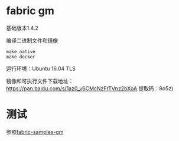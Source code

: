# fabric gm

基础版本1.4.2

编译二进制文件和镜像

    make native
    make docker 

运行环境：Ubuntu 16.04 TLS

镜像和可执行文件下载地址：https://pan.baidu.com/s/1az0_v6CMcNzFrTVnz2bXoA 提取码：8o5z)

# 测试

参照[fabric-samples-gm](https://github.com/Z14010040/fabric-samples-gm)

